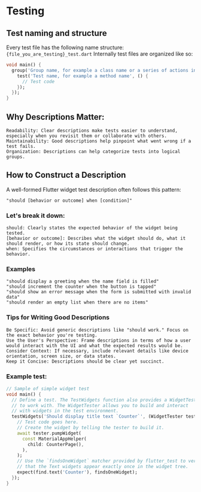 # Testing

## Test naming and structure

Every test file has the following name structure:
`{file_you_are_testing}_test.dart`
Internally test files are organized like so:

```dart
void main() {
  group('Group name, for example a class name or a series of actions in the class', () {
    test('Test name, for example a method name', () {
      // Test code
    });
  });
}
```

## Why Descriptions Matter:

    Readability: Clear descriptions make tests easier to understand, especially when you revisit them or collaborate with others.
    Maintainability: Good descriptions help pinpoint what went wrong if a test fails.
    Organization: Descriptions can help categorize tests into logical groups.

## How to Construct a Description

A well-formed Flutter widget test description often follows this pattern:

`"should [behavior or outcome] when [condition]"`

### Let's break it down:

    should: Clearly states the expected behavior of the widget being tested.
    [behavior or outcome]: Describes what the widget should do, what it should render, or how its state should change.
    when: Specifies the circumstances or interactions that trigger the behavior.

### Examples

    "should display a greeting when the name field is filled"
    "should increment the counter when the button is tapped"
    "should show an error message when the form is submitted with invalid data"
    "should render an empty list when there are no items"

### Tips for Writing Good Descriptions

    Be Specific: Avoid generic descriptions like "should work." Focus on the exact behavior you're testing.
    Use the User's Perspective: Frame descriptions in terms of how a user would interact with the UI and what the expected results would be.
    Consider Context: If necessary, include relevant details like device orientation, screen size, or data states.
    Keep it Concise: Descriptions should be clear yet succinct.

### Example test:

```dart
// Sample of simple widget test
void main() {
  // Define a test. The TestWidgets function also provides a WidgetTester
  // to work with. The WidgetTester allows you to build and interact
  // with widgets in the test environment.
  testWidgets('Should display title text `Counter`', (WidgetTester tester) async {
    // Test code goes here.
    // Create the widget by telling the tester to build it.
    await tester.pumpWidget(
      const MaterialAppHelper(
        child: CounterPage(),
      ),
    );
    // Use the `findsOneWidget` matcher provided by flutter_test to verify
    // that the Text widgets appear exactly once in the widget tree.
    expect(find.text('Counter'), findsOneWidget);
  });
}

```